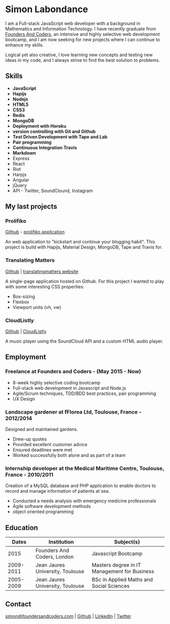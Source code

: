 # Simon Labondance

I am a Full-stack JavaScript web developer with a background in Mathematics and Information Technology. I have recently graduate from [Founders And Coders](http://www.foundersandcoders.com/), an intensive and highly selective web development bootcamp, and I am now seeking for new projects where I can continue to enhance my skills.

Logical yet also creative, I love learning new concepts and testing new ideas in my code, and I always strive to find the best solution to problems.

## Skills

- **JavaScript**
- **Hapijs**
- **Nodejs**
- **HTML5**
- **CSS3**
- **Redis**
- **MongoDB**
- **Deployment with Heroku**
- **version controlling with Git and Github**
- **Test Driven Development with Tape and Lab**
- **Pair programming**
- **Continuous Integration Travis**
- **Markdown**
- Express
- React
- Riot
- Harpjs
- Angular
- jQuery
- API - Twitter, SoundClound, Instagram

## My last projects

### Prolifiko

[Github](https://github.com/Prolifiko/prolifiko) - [prolifiko application](http://www.prolifiko.com/)

An web application to "kickstart and continue your blogging habit". This project is build with Hapijs, Material Design, MongoDB, Tape and Travis for.

### Translating Matters

[Github](https://github.com/translatingmatters/translatingmatters.github.io) |
[translatingmatters website](http://www.translatingmatters.co.uk)

A single-page application hosted on Github. For this project I wanted to play with some interesting CSS properties:

- Box-sizing
- Flexbox
- Viewport units (vh, vw)

### CloudListly

[Github](https://github.com/CodersInDev/CloudListly) |
[CloudListly](http://codersindev.github.io/CloudListly)

A music player using the SoundCloud API and a custom HTML audio player.

## Employment

### Freelance at Founders and Coders - (May 2015 - Now)

- 8-week highly selective coding bootcamp
- Full-stack web development in Javascript and Node.js
- Agile/Scrum techniques, TDD/BDD best practices, pair programming
- UX Design

### Landscape gardener at fFlorea Ltd, Toulouse, France  - 2012/2014

Designed and maintained gardens.

- Drew-up quotes
- Provided excellent customer advice
- Ensured deadlines were met
- Worked successfully both alone and as part of a team

### Internship developer at the Medical Maritime Centre, Toulouse, France - 2010/2011

Creation of a MySQL database and PHP application to enable doctors to record and manage information of patients at sea.

- Conducted a needs analysis with emergency medicine professionals
- Agile software development methods
- object oriented programming

## Education


|      Dates      |       Institution       |              Subject(s)              |
| --------------- |-------------------------|--------------------------------------|
|  2015 | Founders And Coders, London | Javascript Bootcamp |
|  2009-2011 | Jean Jaures University, Toulouse | Masters degree in IT Management for Business |
|  2005-2009 | Jean Jaures University, Toulouse | BSc in Applied Maths and Social Sciences |

## Contact

simon@foundersandcoders.com | [Github](https://github.com/SimonLab) | [LinkedIn](https://uk.linkedin.com/pub/simon-labondance/80/21/788) | [Twitter](https://twitter.com/Simon_LBD)
